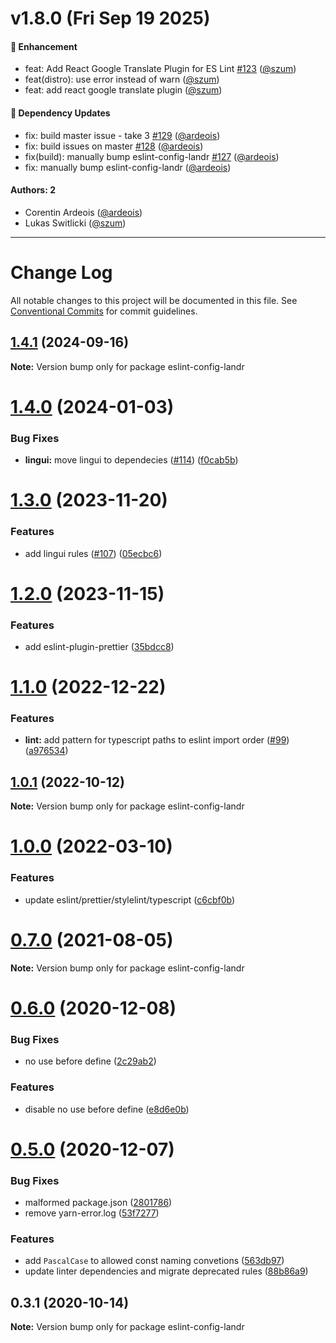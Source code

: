# v1.8.0 (Fri Sep 19 2025)

#### 🚀 Enhancement

- feat: Add React Google Translate Plugin for ES Lint [#123](https://github.com/LandrAudio/linting-and-formatting/pull/123) ([@szum](https://github.com/szum))
- feat(distro): use error instead of warn ([@szum](https://github.com/szum))
- feat: add react google translate plugin ([@szum](https://github.com/szum))

#### 🔩 Dependency Updates

- fix: build master issue - take 3 [#129](https://github.com/LandrAudio/linting-and-formatting/pull/129) ([@ardeois](https://github.com/ardeois))
- fix: build issues on master [#128](https://github.com/LandrAudio/linting-and-formatting/pull/128) ([@ardeois](https://github.com/ardeois))
- fix(build): manually bump eslint-config-landr [#127](https://github.com/LandrAudio/linting-and-formatting/pull/127) ([@ardeois](https://github.com/ardeois))
- fix: manually bump eslint-config-landr ([@ardeois](https://github.com/ardeois))

#### Authors: 2

- Corentin Ardeois ([@ardeois](https://github.com/ardeois))
- Lukas Switlicki ([@szum](https://github.com/szum))

---

# Change Log

All notable changes to this project will be documented in this file.
See [Conventional Commits](https://conventionalcommits.org) for commit guidelines.

## [1.4.1](https://github.com/LandrAudio/linting-and-formatting/compare/eslint-config-landr@1.4.0...eslint-config-landr@1.4.1) (2024-09-16)

**Note:** Version bump only for package eslint-config-landr





# [1.4.0](https://github.com/LandrAudio/linting-and-formatting/compare/eslint-config-landr@1.3.0...eslint-config-landr@1.4.0) (2024-01-03)


### Bug Fixes

* **lingui:** move lingui to dependecies ([#114](https://github.com/LandrAudio/linting-and-formatting/issues/114)) ([f0cab5b](https://github.com/LandrAudio/linting-and-formatting/commit/f0cab5b7db27f8ef378798b4583e143fdd97f8fc))





# [1.3.0](https://github.com/LandrAudio/linting-and-formatting/compare/eslint-config-landr@1.2.0...eslint-config-landr@1.3.0) (2023-11-20)


### Features

* add lingui rules ([#107](https://github.com/LandrAudio/linting-and-formatting/issues/107)) ([05ecbc6](https://github.com/LandrAudio/linting-and-formatting/commit/05ecbc633cd43b740e8ca092dd23a4667c39c198))





# [1.2.0](https://github.com/Mixgenius/linting-and-formatting/compare/eslint-config-landr@1.1.0...eslint-config-landr@1.2.0) (2023-11-15)


### Features

* add eslint-plugin-prettier ([35bdcc8](https://github.com/Mixgenius/linting-and-formatting/commit/35bdcc82510f447721e98de3772b0fa4c5db59e4))





# [1.1.0](https://github.com/Mixgenius/linting-and-formatting/compare/eslint-config-landr@1.0.1...eslint-config-landr@1.1.0) (2022-12-22)


### Features

* **lint:** add pattern for typescript paths to eslint import order ([#99](https://github.com/Mixgenius/linting-and-formatting/issues/99)) ([a976534](https://github.com/Mixgenius/linting-and-formatting/commit/a9765346d84bf7ce63f3968121a0344942c93ff4))





## [1.0.1](https://github.com/Mixgenius/linting-and-formatting/compare/eslint-config-landr@1.0.0...eslint-config-landr@1.0.1) (2022-10-12)

**Note:** Version bump only for package eslint-config-landr





# [1.0.0](https://github.com/Mixgenius/linting-and-formatting/compare/eslint-config-landr@0.7.0...eslint-config-landr@1.0.0) (2022-03-10)


### Features

* update eslint/prettier/stylelint/typescript ([c6cbf0b](https://github.com/Mixgenius/linting-and-formatting/commit/c6cbf0b4714e06f18afddd8a37acc7ad195a7834))





# [0.7.0](https://github.com/Mixgenius/linting-and-formatting/tree/master/eslint-config-landr/compare/eslint-config-landr@0.6.0...eslint-config-landr@0.7.0) (2021-08-05)

**Note:** Version bump only for package eslint-config-landr





# [0.6.0](https://github.com/Mixgenius/linting-and-formatting/tree/master/eslint-config-landr/compare/eslint-config-landr@0.5.0...eslint-config-landr@0.6.0) (2020-12-08)


### Bug Fixes

* no use before define ([2c29ab2](https://github.com/Mixgenius/linting-and-formatting/tree/master/eslint-config-landr/commit/2c29ab2b0db7981fbd961466276c3282df8c75c4))


### Features

* disable no use before define ([e8d6e0b](https://github.com/Mixgenius/linting-and-formatting/tree/master/eslint-config-landr/commit/e8d6e0b16846d5ed08f6475138302d5ccfa65243))





# [0.5.0](https://github.com/Mixgenius/linting-and-formatting/tree/master/eslint-config-landr/compare/eslint-config-landr@0.4.0...eslint-config-landr@0.5.0) (2020-12-07)


### Bug Fixes

* malformed package.json ([2801786](https://github.com/Mixgenius/linting-and-formatting/tree/master/eslint-config-landr/commit/28017863da96986f6df560fe0d8582626a415f8c))
* remove yarn-error.log ([53f7277](https://github.com/Mixgenius/linting-and-formatting/tree/master/eslint-config-landr/commit/53f7277bcc694af7f3a5fa7d4510b3f9c57605f2))


### Features

* add `PascalCase` to allowed const naming convetions ([563db97](https://github.com/Mixgenius/linting-and-formatting/tree/master/eslint-config-landr/commit/563db974dc94703dbf048d7ea325107ddc3f5dcc))
* update linter dependencies and migrate deprecated rules ([88b86a9](https://github.com/Mixgenius/linting-and-formatting/tree/master/eslint-config-landr/commit/88b86a910ae490164bab50365a83cebb7d5d9c8a))





## 0.3.1 (2020-10-14)

**Note:** Version bump only for package eslint-config-landr
